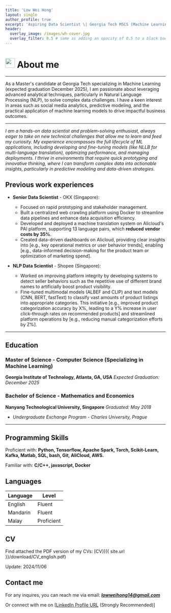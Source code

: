 ```yaml
---
title: 'Low Wei Hong'
layout: single
author_profile: true
excerpt: 'Aspiring Data Scientist \| Georgia Tech MSCS (Machine Learning, exp. Dec 2025) \| Seeking Data Science Full-Time Opportunities'
header:
  overlay_image: /images/wh-cover.jpg
  overlay_filter: 0.5 # same as adding an opacity of 0.5 to a black background
---
```



# <image src="/images/man-technologist.png" height="30" width="30"> About me

---

As a Master's candidate at Georgia Tech specializing in Machine Learning (expected graduation December 2025), I am passionate about leveraging advanced analytical techniques, particularly in Natural Language Processing (NLP), to solve complex data challenges. I have a keen interest in areas such as social media analytics, predictive modeling, and the practical application of machine learning models to drive impactful business outcomes.


---

*I am a hands-on data scientist and problem-solving enthusiast, always eager to take on new technical challenges that allow me to learn and feed my curiosity. My experience encompasses the full lifecycle of ML applications, including developing and fine-tuning models (like NLLB for multi-language translation), optimizing performance, and managing deployments. I thrive in environments that require quick prototyping and innovative thinking, where I can transform complex data into actionable insights, particularly in predictive modeling and data-driven strategies.*

## Previous work experiences

- **Senior Data Scientist** - OKX (Singapore):  
  * Focused on rapid prototyping and stakeholder management.
  * Built a centralized web crawling platform using Docker to streamline data pipelines and enhance data acquisition efficiency.
  * Developed and deployed a machine translation system on Alicloud's PAI platform, supporting 13 language pairs, which **reduced vendor costs by 35%**.
  * Created data-driven dashboards on Alicloud, providing clear insights into [e.g., key operational metrics or user behavior trends], enabling [e.g., data-informed decision-making for the product team or optimization of marketing spend].


- **NLP Data Scientist** - Shopee (Singapore):  
  * Worked on improving platform integrity by developing systems to detect seller behaviors such as the repetitive use of different brand names to artificially boost product visibility.
  * Fine-tuned multimodal models (ALBEF and CLIP) and text models (CNN, BERT, fastText) to classify vast amounts of product listings into appropriate categories. This initiative [e.g., improved product categorization accuracy by X%, leading to a Y% increase in user click-through rates on recommended products] and streamlined platform operations by [e.g., reducing manual categorization efforts by Z%].

---
## Education

### Master of Science - Computer Science (Specializing in Machine Learning)
**Georgia Institute of Technology, Atlanta, GA, USA**
*Expected Graduation: December 2025*

### Bachelor of Science - Mathematics and Economics
**Nanyang Technological University, Singapore**
*Graduated: May 2018*

* *Undergraduate Exchange Program - Charles University, Prague*
---

## Programming Skills

Proficient with: **Python, Tensorflow, Apache Spark, Torch, Scikit-Learn, Kafka, Matlab, SQL, bash, Git, AliCloud, AWS.**

Familiar with: **C/C++, javascript, Docker**

## Languages

| Language | Level  |
|----------|--------|
| English  | Fluent |
| Mandarin | Fluent |
| Malay    | Proficient |

## CV

Find attached the PDF version of my CVs:  [CV]({{ site.url }}/download/CV_english.pdf)  

Update: 2024/11/06

## Contact me

For any inquires, you can reach me via email: **_[lowweihong14@gmail.com](mailto:lowweihong14@gmail.com)_**

Or connect with me on [[LinkedIn Profile URL](https://www.linkedin.com/in/lowweihong/) (Strongly Recommended)]
